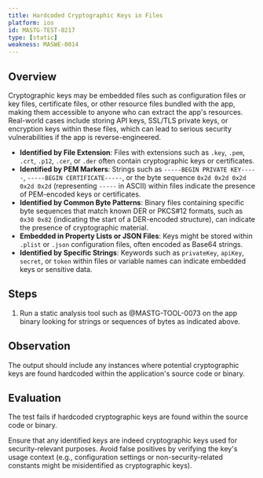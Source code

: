 ```yaml
---
title: Hardcoded Cryptographic Keys in Files
platform: ios
id: MASTG-TEST-0217
type: [static]
weakness: MASWE-0014
---
```


## Overview

Cryptographic keys may be embedded files such as configuration files or key files, certificate files, or other resource files bundled with the app, making them accessible to anyone who can extract the app's resources. Real-world cases include storing API keys, SSL/TLS private keys, or encryption keys within these files, which can lead to serious security vulnerabilities if the app is reverse-engineered.

- **Identified by File Extension**: Files with extensions such as `.key`, `.pem`, `.crt`, `.p12`, `.cer`, or `.der` often contain cryptographic keys or certificates.
- **Identified by PEM Markers**: Strings such as `-----BEGIN PRIVATE KEY-----`, `-----BEGIN CERTIFICATE-----`, or the byte sequence `0x2d 0x2d 0x2d 0x2d 0x2d` (representing `-----` in ASCII) within files indicate the presence of PEM-encoded keys or certificates.
- **Identified by Common Byte Patterns**: Binary files containing specific byte sequences that match known DER or PKCS#12 formats, such as `0x30 0x82` (indicating the start of a DER-encoded structure), can indicate the presence of cryptographic material.
- **Embedded in Property Lists or JSON Files**: Keys might be stored within `.plist` or `.json` configuration files, often encoded as Base64 strings.
- **Identified by Specific Strings**: Keywords such as `privateKey`, `apiKey`, `secret`, or `token` within files or variable names can indicate embedded keys or sensitive data.

## Steps

1. Run a static analysis tool such as @MASTG-TOOL-0073 on the app binary looking for strings or sequences of bytes as indicated above.

## Observation

The output should include any instances where potential cryptographic keys are found hardcoded within the application's source code or binary.

## Evaluation

The test fails if hardcoded cryptographic keys are found within the source code or binary.

Ensure that any identified keys are indeed cryptographic keys used for security-relevant purposes. Avoid false positives by verifying the key's usage context (e.g., configuration settings or non-security-related constants might be misidentified as cryptographic keys).
